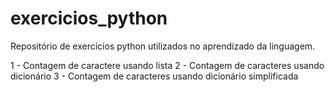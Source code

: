 # exercicios_python
Repositório de exercícios python utilizados no aprendizado da linguagem.

1 - Contagem de caractere usando lista
2 - Contagem de caracteres usando dicionário
3 - Contagem de caracteres usando dicionário simplificada
